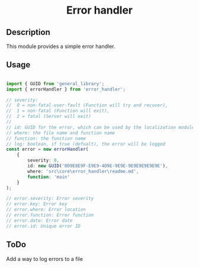<h1 align='center'>
    Error handler
</h1>

## Description

This module provides a simple error handler.

## Usage

```typescript

import { GUID from 'general_library';
import { errorHandler } from 'error_handler';

// severity: 
//  0 = non-fatal-user-fault (Function will try and recover), 
//  1 = non-fatal (Function will exit), 
//  2 = fatal (Server will exit)
//
// id: GUID for the error, which can be used by the localization module (Version 4)
// where: the file name and function name
// function: the function name
// log: boolean, if true (defualt), the error will be logged
const error = new errorHandler(
    {
        severity: 0,
        id: new GUID('0D9E8E9F-E9E9-4D9E-9E9E-9E9E9E9E9E9E'),
        where: 'src\core\error_handler\readme.md',
        function: 'main'
    }
);

// error.severity: Error severity
// error.key: Error key
// error.where: Error location
// error.function: Error function
// error.date: Error date
// error.id: Unique error ID
```

## ToDo

Add a way to log errors to a file